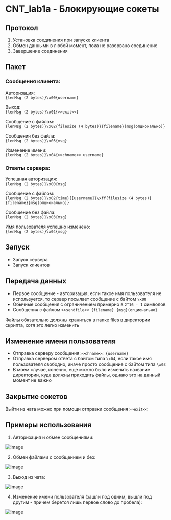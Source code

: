 # CNT_lab1a - Блокирующие сокеты

## Протокол

1. Установка соединения при запуске клиента
2. Обмен данными в любой момент, пока не разорвано соединение
3. Завершение соединения

## Пакет

### Сообщения клиента:

Авторизация:  
`{lenMsg (2 bytes)}\x00{username}`

Выход:  
`{lenMsg (2 bytes)}\x01{>>exit<<}`

Сообщение с файлом:  
`{lenMsg (2 bytes)}\x02{filesize (4 bytes)}{filename}{msg(опционально)}`

Сообщения без файла:  
`{lenMsg (2 bytes)}\x03{msg}`

Изменение имени:  
`{lenMsg (2 bytes)}\x04{>>chname<< username}`

### Ответы сервера:

Успешная авторизация:  
`{lenMsg (2 bytes)}\x00{msg}`

Сообщение с файлом:  
`{lenMsg (2 bytes)}\x02{time}{[username]}\xff{filesize (4 bytes)}{filename}{msg(опционально)}`

Сообщение без файла:  
`{lenMsg (2 bytes)}\x03{msg}`

Имя пользователя успешно изменено:  
`{lenMsg (2 bytes)}\x04{msg}`

## Запуск

- Запуск сервера
- Запуск клиентов

## Передача данных

- Первое сообщение - авторизация, если такое имя пользователя не используется, то сервер посылает сообщение с байтом `\x00`
- Обычные сообщения с ограничением примерно в `2^16 - 1` символов
- Сообщения с файлом `>>sendfile<< {filename} {msg}(опционально}`

Файлы обязательно должны храниться в папке files в директории скрипта, хотя это легко изменить

## Изменение имени пользователя

- Отправка серверу сообщения `>>chname<< {username}`
- Отправка сервером ответа с байтом типа `\x04`, если такое имя пользователя свободно, иначе просто сообщение с байтом типа `\x03`
- В моем случае, конечно, еще можно было изменить название директории, куда должны приходить файлы, однако это на данный момент не важно

## Закрытие сокетов

Выйти из чата можно при помощи отправки сообщения `>>exit<<`

## Примеры использования

1. Авторизация и обмен сообщениями:  

![image](https://user-images.githubusercontent.com/43076360/144421242-0185f5f4-2eb4-4338-9a4b-76c3712c530d.png)

2. Обмен файлами с сообщением и без:

![image](https://user-images.githubusercontent.com/43076360/144422017-6268f5ed-eb9d-41bd-bf68-f9ccd513fa0b.png)

3. Выход из чата:

![image](https://user-images.githubusercontent.com/43076360/144422493-5ae876f2-9c19-4d43-8fa3-a873c8fe0079.png)

4. Изменение имени пользователя (зашли под одним, вышли под другим - причем берется лишь первое слово до пробела):

![image](https://user-images.githubusercontent.com/43076360/144423446-7cde4059-33f1-490e-8f6d-2c1864642d04.png)

